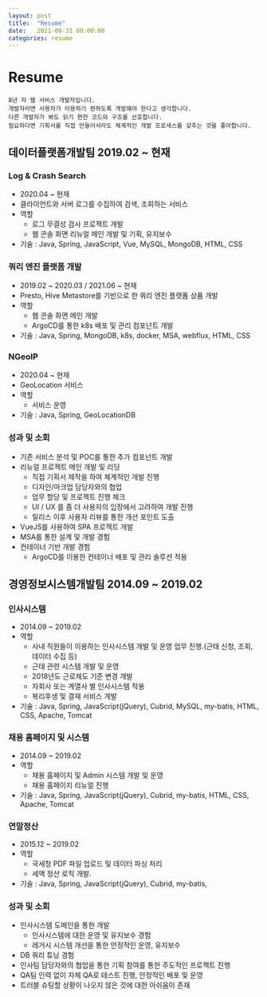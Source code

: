 ```yaml
---
layout: post
title:  "Resume"
date:   2021-08-31 00:00:00
categories: resume
---
```



# Resume

```
8년 차 웹 서비스 개발자입니다.
개발자라면 사용자가 이용하기 편하도록 개발해야 한다고 생각합니다.
다른 개발자가 봐도 읽기 편한 코드와 구조를 선호합니다.
필요하다면 기획서를 직접 만들어서라도 체계적인 개발 프로세스를 갖추는 것을 좋아합니다.
```

## 데이터플랫폼개발팀 2019.02 ~ 현재
### Log & Crash Search
* 2020.04 ~ 현재
* 클라이언트와 서버 로그를 수집하여 검색, 조회하는 서비스
* 역할
  * 로그 무결성 검사 프로젝트 개발
  * 웹 콘솔 화면 리뉴얼 메인 개발 및 기획, 유지보수
* 기술 : Java, Spring, JavaScript, Vue, MySQL, MongoDB, HTML, CSS

### 쿼리 엔진 플랫폼 개발
* 2019.02 ~ 2020.03 / 2021.06 ~ 현재
* Presto, Hive Metastore를 기반으로 한 쿼리 엔진 플랫폼 상품 개발
* 역할
  * 웹 콘솔 화면 메인 개발
  * ArgoCD를 통한 k8s 배포 및 관리 컴포넌트 개발
* 기술 : Java, Spring, MongoDB, k8s, docker, MSA, webflux, HTML, CSS

### NGeoIP
* 2020.04 ~ 현재
* GeoLocation 서비스
* 역할
  * 서비스 운영
* 기술 : Java, Spring, GeoLocationDB

### 성과 및 소회
* 기존 서비스 분석 및 POC를 통한 추가 컴포넌트 개발
* 리뉴얼 프로젝트 메인 개발 및 리딩
  * 직접 기획서 제작을 하여 체계적인 개발 진행
  * 디자인/마크업 담당자와의 협업
  * 업무 할당 및 프로젝트 진행 체크
  * UI / UX 를 좀 더 사용자의 입장에서 고려하여 개발 진행
  * 릴리스 이후 사용자 리뷰를 통한 개선 포인트 도출
* VueJS를 사용하여 SPA 프로젝트 개발
* MSA를 통한 설계 및 개발 경험
* 컨테이너 기반 개발 경험
  * ArgoCD를 이용한 컨테이너 배포 및 관리 솔루션 적용


## 경영정보시스템개발팀 2014.09 ~ 2019.02
### 인사시스템
* 2014.09 ~ 2019.02
* 역할
  * 사내 직원들이 이용하는 인사시스템 개발 및 운영 업무 진행.(근태 신청, 조회, 데이터 수집 등)
  * 근태 관련 시스템 개발 및 운영
  * 2018년도 근로제도 기준 변경 개발
  * 자회사 또는 계열사 별 인사시스템 적용
  * 복리후생 및 결재 서비스 개발
* 기술 : Java, Spring, JavaScript(jQuery), Cubrid, MySQL, my-batis, HTML, CSS, Apache, Tomcat

### 채용 홈페이지 및 시스템
* 2014.09 ~ 2019.02
* 역할
  * 채용 홈페이지 및 Admin 시스템 개발 및 운영
  * 채용 홈페이지 리뉴얼 진행
* 기술 : Java, Spring, JavaScript(jQuery), Cubrid, my-batis, HTML, CSS, Apache, Tomcat

### 연말정산
* 2015.12 ~ 2019.02
* 역할
  * 국세청 PDF 파일 업로드 및 데이터 파싱 처리
  * 세액 정산 로직 개발.
* 기술 : Java, Spring, JavaScript(jQuery), Cubrid, my-batis,

### 성과 및 소회
* 인사시스템 도메인을 통한 개발
  * 인사시스템에 대한 운영 및 유지보수 경험
  * 레거시 시스템 개선을 통한 안정적인 운영, 유지보수
* DB 쿼리 튜닝 경험
* 인사팀 담당자와의 협업을 통한 기획 참여를 통한 주도적인 프로젝트 진행
* QA팀 인력 없이 자체 QA로 테스트 진행, 안정적인 배포 및 운영
* 트러블 슈팅할 상황이 나오지 않은 것에 대한 아쉬움이 존재
